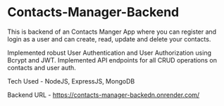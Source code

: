# Contacts-Manager-Backend
This is backend of an Contacts Manger App where you can register and login as a user and can create, read, update and delete your contacts.

Implemented robust User Authentication and User Authorization using Bcrypt and JWT. Implemented API endpoints for all CRUD operations on contacts and user auth.

Tech Used - NodeJS, ExpressJS, MongoDB

Backend URL - https://contacts-manager-backedn.onrender.com/
